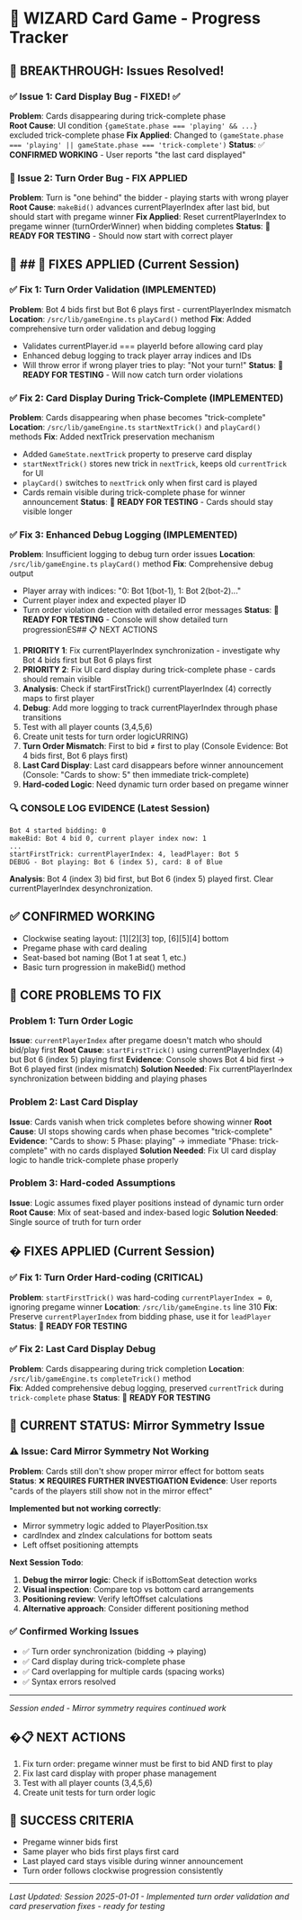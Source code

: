 # 🎯 WIZARD Card Game - Progress Tracker

## 🎉 **BREAKTHROUGH: Issues Resolved!**

### ✅ Issue 1: Card Display Bug - FIXED! ✅
**Problem**: Cards disappearing during trick-complete phase  
**Root Cause**: UI condition `{gameState.phase === 'playing' && ...}` excluded trick-complete phase
**Fix Applied**: Changed to `(gameState.phase === 'playing' || gameState.phase === 'trick-complete')`
**Status**: ✅ **CONFIRMED WORKING** - User reports "the last card displayed"

### 🔧 Issue 2: Turn Order Bug - FIX APPLIED
**Problem**: Turn is "one behind" the bidder - playing starts with wrong player
**Root Cause**: `makeBid()` advances currentPlayerIndex after last bid, but should start with pregame winner
**Fix Applied**: Reset currentPlayerIndex to pregame winner (turnOrderWinner) when bidding completes
**Status**: 🧪 **READY FOR TESTING** - Should now start with correct player

## 🚨 ## 🚧 FIXES APPLIED (Current Session)

### ✅ Fix 1: Turn Order Validation (IMPLEMENTED)
**Problem**: Bot 4 bids first but Bot 6 plays first - currentPlayerIndex mismatch
**Location**: `/src/lib/gameEngine.ts` `playCard()` method
**Fix**: Added comprehensive turn order validation and debug logging
- Validates currentPlayer.id === playerId before allowing card play
- Enhanced debug logging to track player array indices and IDs
- Will throw error if wrong player tries to play: "Not your turn!"
**Status**: 🧪 **READY FOR TESTING** - Will now catch turn order violations

### ✅ Fix 2: Card Display During Trick-Complete (IMPLEMENTED)
**Problem**: Cards disappearing when phase becomes "trick-complete"
**Location**: `/src/lib/gameEngine.ts` `startNextTrick()` and `playCard()` methods
**Fix**: Added nextTrick preservation mechanism
- Added `GameState.nextTrick` property to preserve card display
- `startNextTrick()` stores new trick in `nextTrick`, keeps old `currentTrick` for UI
- `playCard()` switches to `nextTrick` only when first card is played
- Cards remain visible during trick-complete phase for winner announcement
**Status**: 🧪 **READY FOR TESTING** - Cards should stay visible longer

### ✅ Fix 3: Enhanced Debug Logging (IMPLEMENTED)
**Problem**: Insufficient logging to debug turn order issues
**Location**: `/src/lib/gameEngine.ts` `playCard()` method
**Fix**: Comprehensive debug output
- Player array with indices: "0: Bot 1(bot-1), 1: Bot 2(bot-2)..."
- Current player index and expected player ID
- Turn order violation detection with detailed error messages
**Status**: 🧪 **READY FOR TESTING** - Console will show detailed turn progressionES## 📋 NEXT ACTIONS
1. **PRIORITY 1**: Fix currentPlayerIndex synchronization - investigate why Bot 4 bids first but Bot 6 plays first
2. **PRIORITY 2**: Fix UI card display during trick-complete phase - cards should remain visible
3. **Analysis**: Check if startFirstTrick() currentPlayerIndex (4) correctly maps to first player
4. **Debug**: Add more logging to track currentPlayerIndex through phase transitions
5. Test with all player counts (3,4,5,6)
6. Create unit tests for turn order logicURRING)
1. **Turn Order Mismatch**: First to bid ≠ first to play (Console Evidence: Bot 4 bids first, Bot 6 plays first)
2. **Last Card Display**: Last card disappears before winner announcement (Console: "Cards to show: 5" then immediate trick-complete)
3. **Hard-coded Logic**: Need dynamic turn order based on pregame winner

### 🔍 CONSOLE LOG EVIDENCE (Latest Session)
```
Bot 4 started bidding: 0
makeBid: Bot 4 bid 0, current player index now: 1
...
startFirstTrick: currentPlayerIndex: 4, leadPlayer: Bot 5
DEBUG - Bot playing: Bot 6 (index 5), card: 8 of Blue
```
**Analysis**: Bot 4 (index 3) bid first, but Bot 6 (index 5) played first. Clear currentPlayerIndex desynchronization.

## ✅ CONFIRMED WORKING
- Clockwise seating layout: [1][2][3] top, [6][5][4] bottom
- Pregame phase with card dealing
- Seat-based bot naming (Bot 1 at seat 1, etc.)
- Basic turn progression in makeBid() method

## 🔄 CORE PROBLEMS TO FIX

### Problem 1: Turn Order Logic
**Issue**: `currentPlayerIndex` after pregame doesn't match who should bid/play first
**Root Cause**: `startFirstTrick()` using currentPlayerIndex (4) but Bot 6 (index 5) playing first
**Evidence**: Console shows Bot 4 bid first → Bot 6 played first (index mismatch)
**Solution Needed**: Fix currentPlayerIndex synchronization between bidding and playing phases

### Problem 2: Last Card Display
**Issue**: Cards vanish when trick completes before showing winner
**Root Cause**: UI stops showing cards when phase becomes "trick-complete"
**Evidence**: "Cards to show: 5 Phase: playing" → immediate "Phase: trick-complete" with no cards displayed
**Solution Needed**: Fix UI card display logic to handle trick-complete phase properly

### Problem 3: Hard-coded Assumptions
**Issue**: Logic assumes fixed player positions instead of dynamic turn order
**Root Cause**: Mix of seat-based and index-based logic
**Solution Needed**: Single source of truth for turn order

## � FIXES APPLIED (Current Session)

### ✅ Fix 1: Turn Order Hard-coding (CRITICAL)
**Problem**: `startFirstTrick()` was hard-coding `currentPlayerIndex = 0`, ignoring pregame winner
**Location**: `/src/lib/gameEngine.ts` line 310
**Fix**: Preserve `currentPlayerIndex` from bidding phase, use it for `leadPlayer`
**Status**: 🧪 **READY FOR TESTING**

### ✅ Fix 2: Last Card Display Debug
**Problem**: Cards disappearing during trick completion
**Location**: `/src/lib/gameEngine.ts` `completeTrick()` method  
**Fix**: Added comprehensive debug logging, preserved `currentTrick` during `trick-complete` phase
**Status**: 🧪 **READY FOR TESTING**

## 🚧 **CURRENT STATUS: Mirror Symmetry Issue**

### ⚠️ Issue: Card Mirror Symmetry Not Working
**Problem**: Cards still don't show proper mirror effect for bottom seats
**Status**: ❌ **REQUIRES FURTHER INVESTIGATION**
**Evidence**: User reports "cards of the players still show not in the mirror effect"

**Implemented but not working correctly**:
- Mirror symmetry logic added to PlayerPosition.tsx
- cardIndex and zIndex calculations for bottom seats  
- Left offset positioning attempts

**Next Session Todo**:
1. **Debug the mirror logic**: Check if isBottomSeat detection works
2. **Visual inspection**: Compare top vs bottom card arrangements  
3. **Positioning review**: Verify leftOffset calculations
4. **Alternative approach**: Consider different positioning method

### ✅ **Confirmed Working Issues**
- ✅ Turn order synchronization (bidding → playing)
- ✅ Card display during trick-complete phase
- ✅ Card overlapping for multiple cards (spacing works)
- ✅ Syntax errors resolved

---
*Session ended - Mirror symmetry requires continued work*

## �📋 NEXT ACTIONS
1. Fix turn order: pregame winner must be first to bid AND first to play
2. Fix last card display with proper phase management
3. Test with all player counts (3,4,5,6)
4. Create unit tests for turn order logic

## 🎯 SUCCESS CRITERIA
- Pregame winner bids first
- Same player who bids first plays first card
- Last played card stays visible during winner announcement
- Turn order follows clockwise progression consistently

---
*Last Updated: Session 2025-01-01 - Implemented turn order validation and card preservation fixes - ready for testing*